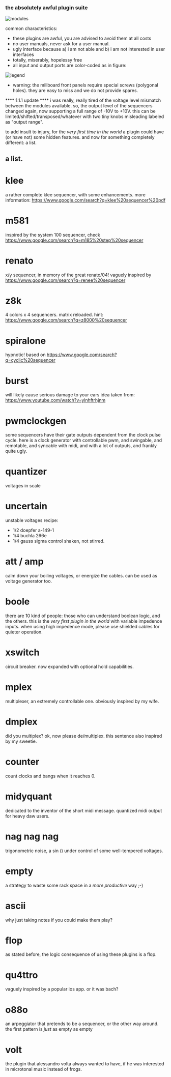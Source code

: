 ### the absolutely awful plugin suite
![modules](/res/png/modules.png?raw=true "modules")

common characteristics:
- these plugins are awful, you are advised to avoid them at all costs
- no user manuals, never ask for a user manual. 
- ugly interface because a) i am not able and b) i am not interested in user interfaces
- totally, miserably, hopelessy free
- all input and output ports are color-coded as in figure:

![legend](/repository/legenda.png?raw=true "legend")

- warning: the millboard front panels require special screws (polygonal holes). they are easy to miss and we do not provide spares.

**** 1.1.1 update ****
i was really, really tired of the voltage level mismatch between the modules available. so, the output level 
of the sequencers changed again, now supporting a full range of -10V to +10V. this can be limited/shifted/transposed/whatever 
with two tiny knobs misleading labeled as "output range". 

to add insult to injury, for the _very first time in the world_ a plugin could have (or have not) some hidden features.
and now for something completely different: a list.

## a list.
# klee
a rather complete klee sequencer, with some enhancements.
more information: https://www.google.com/search?q=klee%20sequencer%20pdf

# m581
inspired by the system 100 sequencer, check https://www.google.com/search?q=m185%20step%20sequencer

# renato
x/y sequencer, in memory of the great renato/04!
vaguely inspired by https://www.google.com/search?q=renee%20sequencer

# z8k
4 colors x 4 sequencers. matrix reloaded.
hint: https://www.google.com/search?q=z8000%20sequencer

# spiralone
hypnotic!
based on https://www.google.com/search?q=cyclic%20sequencer

# burst
will likely cause serious damage to your ears
idea taken from: https://www.youtube.com/watch?v=ylnhftrhjnm

# pwmclockgen
some sequencers have their gate outputs dependent from the clock pulse cycle.
here is a clock generator with controllable pwm, and swingable, and remotable, and syncable with midi, and with a lot of outputs, and frankly quite ugly.

# quantizer
voltages in scale

# uncertain
unstable voltages
recipe:
- 1/2 doepfer a-149-1
- 1/4 buchla 266e
- 1/4 gauss sigma control
shaken, not stirred.

# att / amp
calm down your boiling voltages, or energize the cables. can be used as voltage generator too.

# boole
there are 10 kind of people: those who can understand boolean logic, and the others.
this is the _very first plugin in the world_ with variable impedence inputs. 
when using high impedence mode, please use shielded cables for quieter operation.

# xswitch
circuit breaker. now expanded with optional hold capabilities.

# mplex
multiplexer, an extremely controllable one. obviously inspired by my wife.

# dmplex
did you multiplex? ok, now please de/multiplex. this sentence also inspired by my sweetie.

# counter
count clocks and bangs when it reaches 0.

# midyquant
dedicated to the inventor of the short midi message. quantized midi output for heavy daw users.

# nag nag nag
trigonometric noise, a sin () under control of some well-tempered voltages. 

# empty
a strategy to waste some rack space in a _more productive_ way ;-)

# ascii
why just taking notes if you could make them play?

# flop
as stated before, the logic consequence of using these plugins is a flop.

# qu4ttro
vaguely inspired by a popular ios app. or it was bach?

# o88o
an arpeggiator that pretends to be a sequencer, or the other way around. the first pattern is _just_ as empty as empty

# volt
the plugin that alessandro volta always wanted to have, if he was interested in microtonal music instead of frogs.